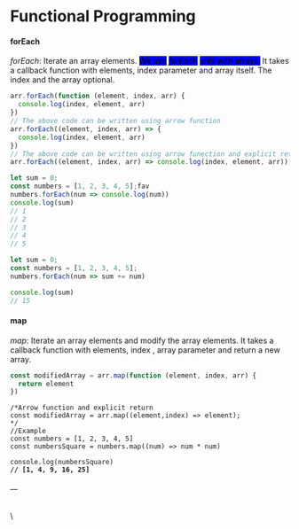 # Functional Programming

#### forEach

_forEach_: Iterate an array elements. <mark style="background-color:blue;">We use</mark> <mark style="background-color:blue;"></mark>_<mark style="background-color:blue;">forEach</mark>_ <mark style="background-color:blue;"></mark><mark style="background-color:blue;">only with arrays.</mark> It takes a callback function with elements, index parameter and array itself. The index and the array optional.

```javascript
arr.forEach(function (element, index, arr) {
  console.log(index, element, arr)
})
// The above code can be written using arrow function
arr.forEach((element, index, arr) => {
  console.log(index, element, arr)
})
// The above code can be written using arrow funection and explicit return
arr.forEach((element, index, arr) => console.log(index, element, arr))
```

```javascript
let sum = 0;
const numbers = [1, 2, 3, 4, 5];fav
numbers.forEach(num => console.log(num))
console.log(sum)
// 1
// 2
// 3
// 4
// 5
```

```javascript
let sum = 0;
const numbers = [1, 2, 3, 4, 5];
numbers.forEach(num => sum += num)

console.log(sum)
// 15
```

#### map

_map_: Iterate an array elements and modify the array elements. It takes a callback function with elements, index , array parameter and return a new array.

```javascript
const modifiedArray = arr.map(function (element, index, arr) {
  return element
})
```

<pre class="language-javascript"><code class="lang-javascript">/*Arrow function and explicit return
const modifiedArray = arr.map((element,index) => element);
*/
//Example
const numbers = [1, 2, 3, 4, 5]
const numbersSquare = numbers.map((num) => num * num)

console.log(numbersSquare)
<strong>// [1, 4, 9, 16, 25]
</strong></code></pre>

__

####

\
\
